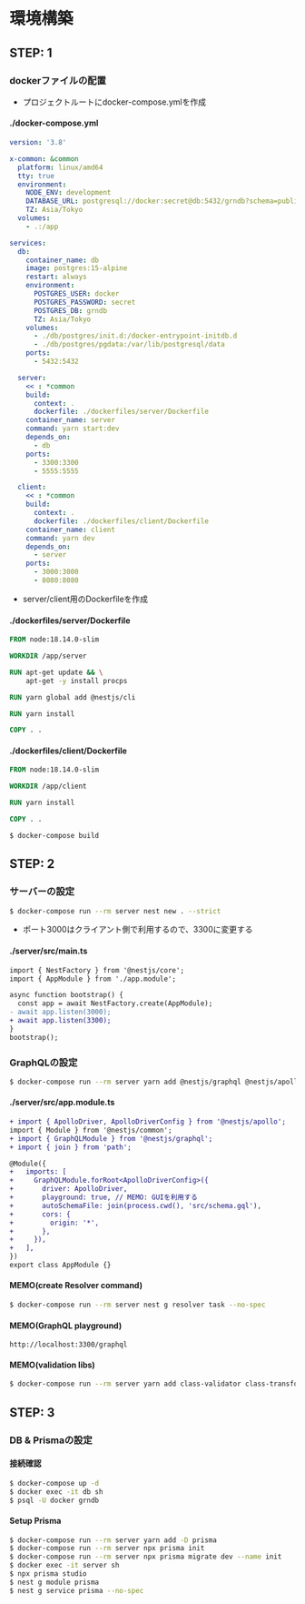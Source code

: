 # 環境構築

## STEP: 1
### dockerファイルの配置
- プロジェクトルートにdocker-compose.ymlを作成
#### ./docker-compose.yml
```yml
version: '3.8'

x-common: &common
  platform: linux/amd64
  tty: true
  environment:
    NODE_ENV: development
    DATABASE_URL: postgresql://docker:secret@db:5432/grndb?schema=public
    TZ: Asia/Tokyo
  volumes:
    - .:/app

services:
  db:
    container_name: db
    image: postgres:15-alpine
    restart: always
    environment:
      POSTGRES_USER: docker
      POSTGRES_PASSWORD: secret
      POSTGRES_DB: grndb
      TZ: Asia/Tokyo
    volumes:
      - ./db/postgres/init.d:/docker-entrypoint-initdb.d
      - ./db/postgres/pgdata:/var/lib/postgresql/data
    ports:
      - 5432:5432

  server:
    << : *common
    build:
      context: .
      dockerfile: ./dockerfiles/server/Dockerfile
    container_name: server
    command: yarn start:dev
    depends_on:
      - db
    ports:
      - 3300:3300
      - 5555:5555

  client:
    << : *common
    build:
      context: .
      dockerfile: ./dockerfiles/client/Dockerfile
    container_name: client
    command: yarn dev
    depends_on:
      - server
    ports:
      - 3000:3000
      - 8080:8080
```

- server/client用のDockerfileを作成
#### ./dockerfiles/server/Dockerfile
```Dockerfile
FROM node:18.14.0-slim

WORKDIR /app/server

RUN apt-get update && \
    apt-get -y install procps

RUN yarn global add @nestjs/cli

RUN yarn install

COPY . .
```

#### ./dockerfiles/client/Dockerfile
```Dockerfile
FROM node:18.14.0-slim

WORKDIR /app/client

RUN yarn install

COPY . .
```

```sh
$ docker-compose build
```

## STEP: 2
### サーバーの設定
```sh
$ docker-compose run --rm server nest new . --strict
```

- ポート3000はクライアント側で利用するので、3300に変更する
#### ./server/src/main.ts
```diff
import { NestFactory } from '@nestjs/core';
import { AppModule } from './app.module';

async function bootstrap() {
  const app = await NestFactory.create(AppModule);
- await app.listen(3000);
+ await app.listen(3300);
}
bootstrap();
```

### GraphQLの設定
```sh
$ docker-compose run --rm server yarn add @nestjs/graphql @nestjs/apollo graphql apollo-server-express
```
#### ./server/src/app.module.ts
```diff
+ import { ApolloDriver, ApolloDriverConfig } from '@nestjs/apollo';
import { Module } from '@nestjs/common';
+ import { GraphQLModule } from '@nestjs/graphql';
+ import { join } from 'path';

@Module({
+   imports: [
+     GraphQLModule.forRoot<ApolloDriverConfig>({
+       driver: ApolloDriver,
+       playground: true, // MEMO: GUIを利用する
+       autoSchemaFile: join(process.cwd(), 'src/schema.gql'),
+       cors: {
+         origin: '*',
+       },
+     }),
+   ],
})
export class AppModule {}
```

#### MEMO(create Resolver command)
```sh
$ docker-compose run --rm server nest g resolver task --no-spec
```

#### MEMO(GraphQL playground)
```
http://localhost:3300/graphql
```

#### MEMO(validation libs)
```sh
$ docker-compose run --rm server yarn add class-validator class-transformer
```

## STEP: 3
### DB & Prismaの設定
#### 接続確認
```sh
$ docker-compose up -d
$ docker exec -it db sh
$ psql -U docker grndb
```

#### Setup Prisma
```sh
$ docker-compose run --rm server yarn add -D prisma
$ docker-compose run --rm server npx prisma init
$ docker-compose run --rm server npx prisma migrate dev --name init
$ docker exec -it server sh
$ npx prisma studio
$ nest g module prisma
$ nest g service prisma --no-spec
```